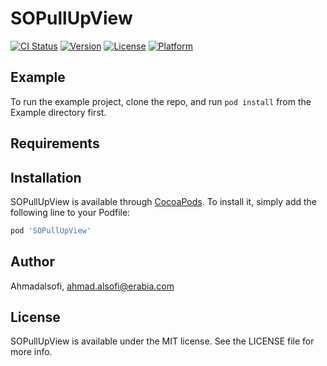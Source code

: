 # SOPullUpView

[![CI Status](https://img.shields.io/travis/Ahmadalsofi/SOPullUpView.svg?style=flat)](https://travis-ci.org/Ahmadalsofi/SOPullUpView)
[![Version](https://img.shields.io/cocoapods/v/SOPullUpView.svg?style=flat)](https://cocoapods.org/pods/SOPullUpView)
[![License](https://img.shields.io/cocoapods/l/SOPullUpView.svg?style=flat)](https://cocoapods.org/pods/SOPullUpView)
[![Platform](https://img.shields.io/cocoapods/p/SOPullUpView.svg?style=flat)](https://cocoapods.org/pods/SOPullUpView)

## Example

To run the example project, clone the repo, and run `pod install` from the Example directory first.

## Requirements

## Installation

SOPullUpView is available through [CocoaPods](https://cocoapods.org). To install
it, simply add the following line to your Podfile:

```ruby
pod 'SOPullUpView'
```

## Author

Ahmadalsofi, ahmad.alsofi@erabia.com

## License

SOPullUpView is available under the MIT license. See the LICENSE file for more info.
